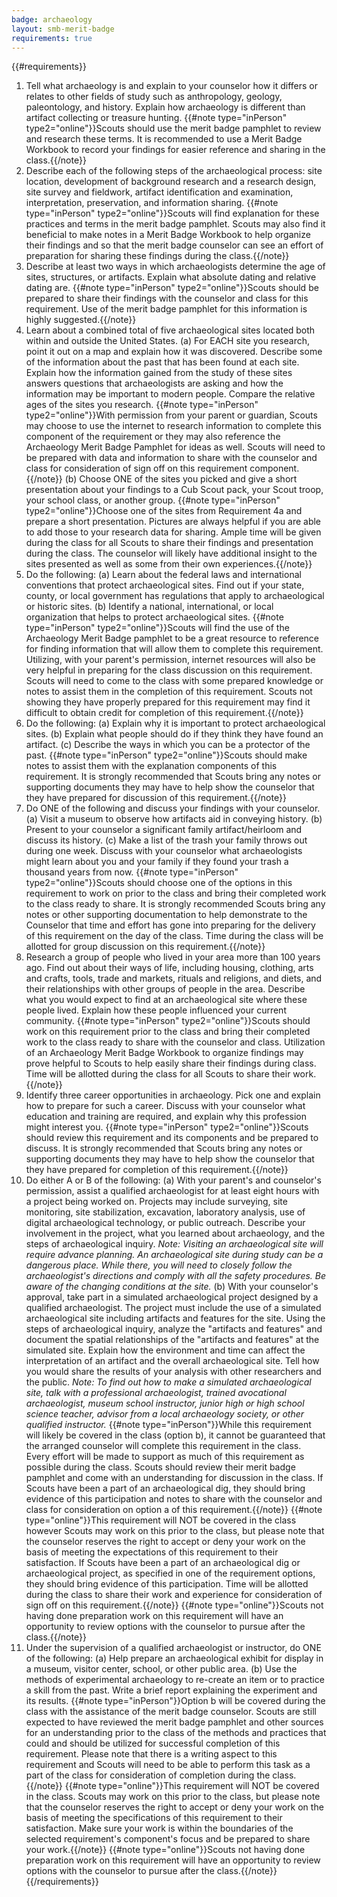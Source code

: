 ```yaml
---
badge: archaeology
layout: smb-merit-badge
requirements: true
---
```


{{#requirements}}
1. Tell what archaeology is and explain to your counselor how it differs or relates to other fields of study such as anthropology, geology, paleontology, and history. Explain how archaeology is different than artifact collecting or treasure hunting.
    {{#note type="inPerson" type2="online"}}Scouts should use the merit badge pamphlet to review and research these terms. It is recommended to use a Merit Badge Workbook to record your findings for easier reference and sharing in the class.{{/note}}
2. Describe each of the following steps of the archaeological process: site location, development of background research and a research design, site survey and fieldwork, artifact identification and examination, interpretation, preservation, and information sharing.
    {{#note type="inPerson" type2="online"}}Scouts will find explanation for these practices and terms in the merit badge pamphlet. Scouts may also find it beneficial to make notes in a Merit Badge Workbook to help organize their findings and so that the merit badge counselor can see an effort of preparation for sharing these findings during the class.{{/note}}
3. Describe at least two ways in which archaeologists determine the age of sites, structures, or artifacts. Explain what absolute dating and relative dating are.
    {{#note type="inPerson" type2="online"}}Scouts should be prepared to share their findings with the counselor and class for this requirement. Use of the merit badge pamphlet for this information is highly suggested.{{/note}}
4. Learn about a combined total of five archaeological sites located both within and outside the United States.
    (a) For EACH site you research, point it out on a map and explain how it was discovered. Describe some of the information about the past that has been found at each site. Explain how the information gained from the study of these sites answers questions that archaeologists are asking and how the information may be important to modern people. Compare the relative ages of the sites you research.
        {{#note type="inPerson" type2="online"}}With permission from your parent or guardian, Scouts may choose to use the internet to research information to complete this component of the requirement or they may also reference the Archaeology Merit Badge Pamphlet for ideas as well. Scouts will need to be prepared with data and information to share with the counselor and class for consideration of sign off on this requirement component.{{/note}}
    (b) Choose ONE of the sites you picked and give a short presentation about your findings to a Cub Scout pack, your Scout troop, your school class, or another group.
        {{#note type="inPerson" type2="online"}}Choose one of the sites from Requirement 4a and prepare a short presentation. Pictures are always helpful if you are able to add those to your research data for sharing. Ample time will be given during the class for all Scouts to share their findings and presentation during the class. The counselor will likely have additional insight to the sites presented as well as some from their own experiences.{{/note}}
5. Do the following:
    (a) Learn about the federal laws and international conventions that protect archaeological sites. Find out if your state, county, or local government has regulations that apply to archaeological or historic sites.
    (b) Identify a national, international, or local organization that helps to protect archaeological sites.
    {{#note type="inPerson" type2="online"}}Scouts will find the use of the Archaeology Merit Badge pamphlet to be a great resource to reference for finding information that will allow them to complete this requirement. Utilizing, with your parent's permission, internet resources will also be very helpful in preparing for the class discussion on this requirement. Scouts will need to come to the class with some prepared knowledge or notes to assist them in the completion of this requirement. Scouts not showing they have properly prepared for this requirement may find it difficult to obtain credit for completion of this requirement.{{/note}}
6. Do the following:
    (a) Explain why it is important to protect archaeological sites.
    (b) Explain what people should do if they think they have found an artifact.
    (c) Describe the ways in which you can be a protector of the past.
    {{#note type="inPerson" type2="online"}}Scouts should make notes to assist them with the explanation components of this requirement. It is strongly recommended that Scouts bring any notes or supporting documents they may have to help show the counselor that they have prepared for discussion of this requirement.{{/note}}
7. Do ONE of the following and discuss your findings with your counselor.
    (a) Visit a museum to observe how artifacts aid in conveying history.
    (b) Present to your counselor a significant family artifact/heirloom and discuss its history.
    (c) Make a list of the trash your family throws out during one week. Discuss with your counselor what archaeologists might learn about you and your family if they found your trash a thousand years from now.
    {{#note type="inPerson" type2="online"}}Scouts should choose one of the options in this requirement to work on prior to the class and bring their completed work to the class ready to share. It is strongly recommended Scouts bring any notes or other supporting documentation to help demonstrate to the Counselor that time and effort has gone into preparing for the delivery of this requirement on the day of the class. Time during the class will be allotted for group discussion on this requirement.{{/note}}
8. Research a group of people who lived in your area more than 100 years ago. Find out about their ways of life, including housing, clothing, arts and crafts, tools, trade and markets, rituals and religions, and diets, and their relationships with other groups of people in the area. Describe what you would expect to find at an archaeological site where these people lived. Explain how these people influenced your current community.
    {{#note type="inPerson" type2="online"}}Scouts should work on this requirement prior to the class and bring their completed work to the class ready to share with the counselor and class. Utilization of an Archaeology Merit Badge Workbook to organize findings may prove helpful to Scouts to help easily share their findings during class. Time will be allotted during the class for all Scouts to share their work.{{/note}}
9. Identify three career opportunities in archaeology. Pick one and explain how to prepare for such a career. Discuss with your counselor what education and training are required, and explain why this profession might interest you.
    {{#note type="inPerson" type2="online"}}Scouts should review this requirement and its components and be prepared to discuss. It is strongly recommended that Scouts bring any notes or supporting documents they may have to help show the counselor that they have prepared for completion of this requirement.{{/note}}
10. Do either A or B of the following:
    (a) With your parent's and counselor's permission, assist a qualified archaeologist for at least eight hours with a project being worked on. Projects may include surveying, site monitoring, site stabilization, excavation, laboratory analysis, use of digital archaeological technology, or public outreach. Describe your involvement in the project, what you learned about archaeology, and the steps of archaeological inquiry.
        *Note: Visiting an archaeological site will require advance planning. An archaeological site during study can be a dangerous place. While there, you will need to closely follow the archaeologist's directions and comply with all the safety procedures. Be aware of the changing conditions at the site.*
    (b) With your counselor's approval, take part in a simulated archaeological project designed by a qualified archaeologist. The project must include the use of a simulated archaeological site including artifacts and features for the site. Using the steps of archaeological inquiry, analyze the "artifacts and features" and document the spatial relationships of the "artifacts and features" at the simulated site.
        Explain how the environment and time can affect the interpretation of an artifact and the overall archaeological site. Tell how you would share the results of your analysis with other researchers and the public.
        *Note: To find out how to make a simulated archaeological site, talk with a professional archaeologist, trained avocational archaeologist, museum school instructor, junior high or high school science teacher, advisor from a local archaeology society, or other qualified instructor.*
    {{#note type="inPerson"}}While this requirement will likely be covered in the class (option b), it cannot be guaranteed that the arranged counselor will complete this requirement in the class. Every effort will be made to support as much of this requirement as possible during the class. Scouts should review their merit badge pamphlet and come with an understanding for discussion in the class. If Scouts have been a part of an archaeological dig, they should bring evidence of this participation and notes to share with the counselor and class for consideration on option a of this requirement.{{/note}}
    {{#note type="online"}}This requirement will NOT be covered in the class however Scouts may work on this prior to the class, but please note that the counselor reserves the right to accept or deny your work on the basis of meeting the expectations of this requirement to their satisfaction. If Scouts have been a part of an archaeological dig or archaeological project, as specified in one of the requirement options, they should bring evidence of this participation. Time will be allotted during the class to share their work and experience for consideration of sign off on this requirement.{{/note}}
    {{#note type="online"}}Scouts not having done preparation work on this requirement will have an opportunity to review options with the counselor to pursue after the class.{{/note}}
11. Under the supervision of a qualified archaeologist or instructor, do ONE of the following:
    (a) Help prepare an archaeological exhibit for display in a museum, visitor center, school, or other public area.
    (b) Use the methods of experimental archaeology to re-create an item or to practice a skill from the past. Write a brief report explaining the experiment and its results.
    {{#note type="inPerson"}}Option b will be covered during the class with the assistance of the merit badge counselor. Scouts are still expected to have reviewed the merit badge pamphlet and other sources for an understanding prior to the class of the methods and practices that could and should be utilized for successful completion of this requirement. Please note that there is a writing aspect to this requirement and Scouts will need to be able to perform this task as a part of the class for consideration of completion during the class.{{/note}}
    {{#note type="online"}}This requirement will NOT be covered in the class. Scouts may work on this prior to the class, but please note that the counselor reserves the right to accept or deny your work on the basis of meeting the specifications of this requirement to their satisfaction. Make sure your work is within the boundaries of the selected requirement's component's focus and be prepared to share your work.{{/note}}
    {{#note type="online"}}Scouts not having done preparation work on this requirement will have an opportunity to review options with the counselor to pursue after the class.{{/note}}
{{/requirements}}
